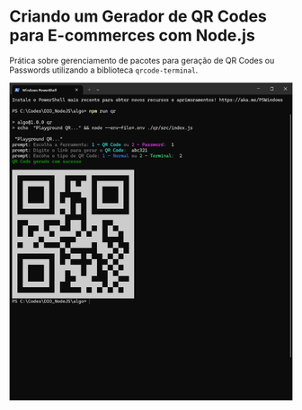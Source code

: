 # Criando um Gerador de QR Codes para E-commerces com Node.js

Prática sobre gerenciamento de pacotes para geração de QR Codes ou Passwords utilizando a biblioteca `qrcode-terminal`.

![Print](./print.png)
